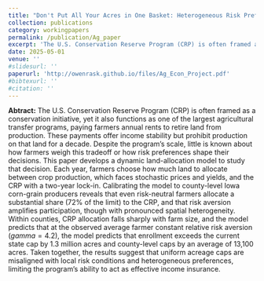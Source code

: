 ```yaml
---
title: "Don't Put All Your Acres in One Basket: Heterogeneous Risk Preferences in CRP Participation"
collection: publications
category: workingpapers
permalink: /publication/Ag_paper
excerpt: 'The U.S. Conservation Reserve Program (CRP) is often framed as a conservation initiative, yet it also functions as one of the largest agricultural transfer programs, paying farmers annual rents to retire land from production. Despite the program’s scale, little is known about how farmers weigh this tradeoff or how risk preferences shape their decisions. This paper develops a dynamic land-allocation model to study that decision.'
date: 2025-05-01
venue: ''
#slidesurl: ''
paperurl: 'http://owenrask.github.io/files/Ag_Econ_Project.pdf'
#bibtexurl: ''
#citation: ''
---
```

**Abtract:** The U.S. Conservation Reserve Program (CRP) is often framed as a conservation initiative, yet it also functions as one of the largest agricultural transfer programs, paying farmers annual rents to retire land from production. These payments offer income stability but prohibit production on that land for a decade. Despite the program’s scale, little is known about how farmers weigh this tradeoff or how risk preferences shape their decisions. This paper develops a dynamic land-allocation model to study that decision. Each year, farmers choose how much land to allocate between crop production, which faces stochastic prices and yields, and the CRP with a two-year lock-in. Calibrating the model to county-level Iowa corn-grain producers reveals that even risk-neutral farmers allocate a substantial share (72% of the limit) to the CRP, and that risk aversion amplifies participation, though with pronounced spatial heterogeneity. Within counties, CRP allocation falls sharply with farm size, and the model predicts that at the observed average farmer constant relative risk aversion ($gamma = 4.2$), the model predicts that enrollment exceeds the current state cap by 1.3 million acres and county-level caps by an average of 13,100 acres. Taken together, the results suggest that uniform acreage caps are misaligned with local risk conditions and heterogeneous preferences, limiting the program’s ability to act as effective income insurance.
